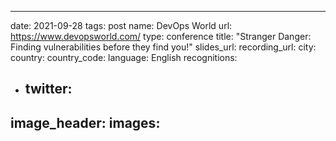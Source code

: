 ---
date: 2021-09-28
tags: post
name: DevOps World
url: https://www.devopsworld.com/
type: conference
title: "Stranger Danger: Finding vulnerabilities before they find you!"
slides_url: 
recording_url: 
city: 
country: 
country_code: 
language: English
recognitions:
  - twitter:
    - 
image_header: 
images:
  - 
